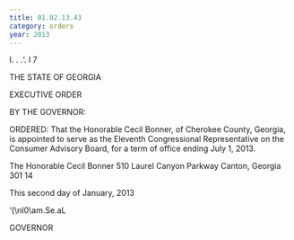 ```yaml
---
title: 01.02.13.43
category: orders
year: 2013
---
```

 

I. .
.‘. I 7

THE STATE OF GEORGIA

EXECUTIVE ORDER

BY THE GOVERNOR:

ORDERED: That the Honorable Cecil Bonner, of Cherokee County, Georgia, is
appointed to serve as the Eleventh Congressional Representative on
the Consumer Advisory Board, for a term of office ending July 1,
2013.

The Honorable Cecil Bonner
510 Laurel Canyon Parkway
Canton, Georgia 301 14

This second day of January, 2013

‘(\nI0\am.Se.aL

GOVERNOR

